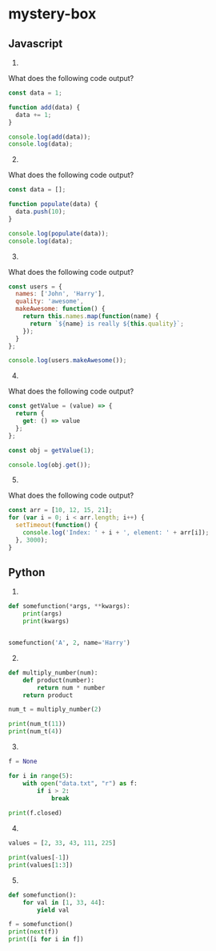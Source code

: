 # mystery-box

## Javascript

1.

What does the following code output?

```javascript
const data = 1;

function add(data) {
  data += 1;
}

console.log(add(data));
console.log(data);
```

2.

What does the following code output?

```javascript
const data = [];

function populate(data) {
  data.push(10);
}

console.log(populate(data));
console.log(data);
```

3.

What does the following code output?

```javascript
const users = {
  names: ['John', 'Harry'],
  quality: 'awesome',
  makeAwesome: function() {
    return this.names.map(function(name) {
      return `${name} is really ${this.quality}`;
    });
  }
};

console.log(users.makeAwesome());
```


4.

What does the following code output?

```javascript
const getValue = (value) => {
  return {
    get: () => value
  };
};

const obj = getValue(1);

console.log(obj.get());
```

5.

What does the following code output?

```javascript
const arr = [10, 12, 15, 21];
for (var i = 0; i < arr.length; i++) {
  setTimeout(function() {
    console.log('Index: ' + i + ', element: ' + arr[i]);
  }, 3000);
}
```


## Python

1.

```python
def somefunction(*args, **kwargs):
    print(args)
    print(kwargs)


somefunction('A', 2, name='Harry')
```

2.

```python
def multiply_number(num):
    def product(number):
        return num * number
    return product

num_t = multiply_number(2)

print(num_t(11))
print(num_t(4))
```

3.

```python
f = None

for i in range(5):
    with open("data.txt", "r") as f:
        if i > 2:
            break
 
print(f.closed)
```

4.

```python
values = [2, 33, 43, 111, 225]

print(values[-1])
print(values[1:3])
```

5.

```python
def somefunction():
    for val in [1, 33, 44]:
        yield val

f = somefunction()
print(next(f))
print([i for i in f])
```
